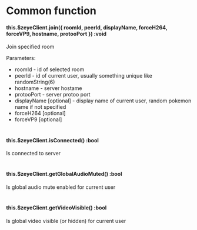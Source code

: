 # Common function

#### this.$zeyeClient.join({ roomId, peerId, displayName, forceH264, forceVP9, hostname, protooPort }) :void
Join specified room

Parameters:
- roomId - id of selected room
- peerId - id of current user, usually something unique like randomString(6)
- hostname - server hostame
- protooPort - server protoo port
- displayName [optional] - display name of current user, random pokemon name if not specified
- forceH264 [optional]
- forceVP9 [optional]
#

#### this.$zeyeClient.isConnected() :bool
Is connected to server
#

#### this.$zeyeClient.getGlobalAudioMuted() :bool
Is global audio mute enabled for current user
#

#### this.$zeyeClient.getVideoVisible() :bool
Is global video visible (or hidden) for current user